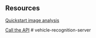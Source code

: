## Resources

[Quickstart image analysis](https://learn.microsoft.com/en-us/azure/ai-services/computer-vision/quickstarts-sdk/image-analysis-client-library-40?tabs=visual-studio%2Cwindows&pivots=programming-language-javascript)

[Call the API](https://learn.microsoft.com/en-us/azure/ai-services/computer-vision/how-to/call-analyze-image-40?pivots=programming-language-javascript)
#   v e h i c l e - r e c o g n i t i o n - s e r v e r  
 